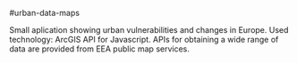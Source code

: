 #urban-data-maps

Small aplication showing urban vulnerabilities and changes in Europe.
Used technology: ArcGIS API for Javascript.
APIs for obtaining a wide range of data are provided from EEA public map services.
